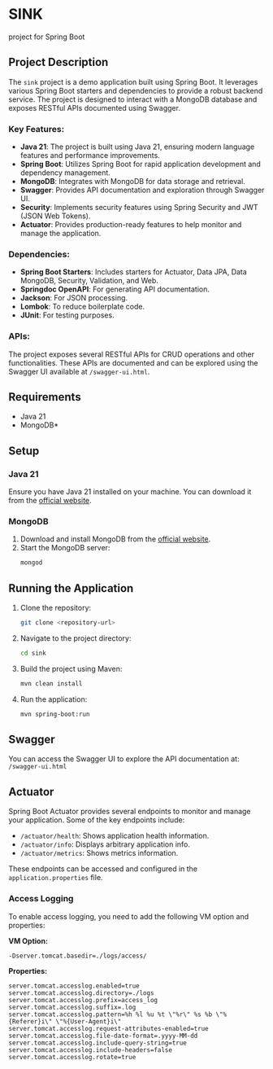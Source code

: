 # SINK

project for Spring Boot

## Project Description

The `sink` project is a demo application built using Spring Boot. It leverages various Spring Boot starters and dependencies to provide a robust backend service. The project is designed to interact with a MongoDB database and exposes RESTful APIs documented using Swagger.

### Key Features:
- **Java 21**: The project is built using Java 21, ensuring modern language features and performance improvements.
- **Spring Boot**: Utilizes Spring Boot for rapid application development and dependency management.
- **MongoDB**: Integrates with MongoDB for data storage and retrieval.
- **Swagger**: Provides API documentation and exploration through Swagger UI.
- **Security**: Implements security features using Spring Security and JWT (JSON Web Tokens).
- **Actuator**: Provides production-ready features to help monitor and manage the application.

### Dependencies:
- **Spring Boot Starters**: Includes starters for Actuator, Data JPA, Data MongoDB, Security, Validation, and Web.
- **Springdoc OpenAPI**: For generating API documentation.
- **Jackson**: For JSON processing.
- **Lombok**: To reduce boilerplate code.
- **JUnit**: For testing purposes.

### APIs:
The project exposes several RESTful APIs for CRUD operations and other functionalities. These APIs are documented and can be explored using the Swagger UI available at `/swagger-ui.html`.

## Requirements

- Java 21
- MongoDB\*

## Setup

### Java 21

Ensure you have Java 21 installed on your machine. You can download it from the [official website](https://www.oracle.com/java/technologies/javase-jdk21-downloads.html).

### MongoDB

1. Download and install MongoDB from the [official website](https://www.mongodb.com/try/download/community).
2. Start the MongoDB server:
    ```sh
    mongod
    ```

## Running the Application

1. Clone the repository:
    ```sh
    git clone <repository-url>
    ```
2. Navigate to the project directory:
    ```sh
    cd sink
    ```
3. Build the project using Maven:
    ```sh
    mvn clean install
    ```
4. Run the application:
    ```sh
    mvn spring-boot:run
    ```

## Swagger

You can access the Swagger UI to explore the API documentation at: `/swagger-ui.html`

## Actuator

Spring Boot Actuator provides several endpoints to monitor and manage your application. Some of the key endpoints include:
- `/actuator/health`: Shows application health information.
- `/actuator/info`: Displays arbitrary application info.
- `/actuator/metrics`: Shows metrics information.

These endpoints can be accessed and configured in the `application.properties` file.


### Access Logging

To enable access logging, you need to add the following VM option and properties:

**VM Option:**
```sh
-Dserver.tomcat.basedir=./logs/access/
```
**Properties:**
```properties
server.tomcat.accesslog.enabled=true
server.tomcat.accesslog.directory=./logs
server.tomcat.accesslog.prefix=access_log
server.tomcat.accesslog.suffix=.log
server.tomcat.accesslog.pattern=%h %l %u %t \"%r\" %s %b \"%{Referer}i\" \"%{User-Agent}i\"
server.tomcat.accesslog.request-attributes-enabled=true
server.tomcat.accesslog.file-date-format=.yyyy-MM-dd
server.tomcat.accesslog.include-query-string=true
server.tomcat.accesslog.include-headers=false
server.tomcat.accesslog.rotate=true
```

